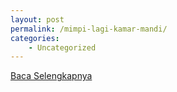 ```yaml
---
layout: post
permalink: /mimpi-lagi-kamar-mandi/
categories:
    - Uncategorized
---
```


[Baca Selengkapnya](/04)